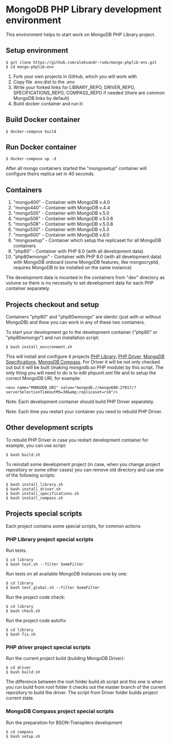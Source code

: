 # MongoDB PHP Library development environment

This environment helps to start work on MongoDB PHP Library project.

## Setup environment

    $ git clone https://github.com/aleksandr-rudo/mongo-phplib-env.git
    $ cd mongo-phplib-env


1. Fork your own projects in GitHub, which you will work with
2. Copy file .env.dist to the .env
3. Write your forked links for LIBRARY_REPO, DRIVER_REPO, SPECIFICATIONS_REPO, COMPASS_REPO if needed (there are common MongoDB links by default)
4. Build docker container and run it:

## Build Docker container

    $ docker-compose build

## Run Docker container

    $ docker-compose up -d

After all mongo containers started the "mongosetup" container will configure theirs replica set in 40 seconds.

## Containers

1. "mongo400" - Container with MongoDB v.4.0
2. "mongo440" - Container with MongoDB v.4.4
3. "mongo500" - Container with MongoDB v.5.0
4. "mongo506" - Container with MongoDB v.5.0.6
5. "mongo508" - Container with MongoDB v.5.0.8
6. "mongo530" - Container with MongoDB v.5.3
7. "mongo600" - Container with MongoDB v.6.0
8. "mongosetup" - Container which setup the replicaset for all MongoDB containers
9. "php80" - Container with PHP 8.0 (with all development data)
10. "php80wmongo" - Container with PHP 8.0 (with all development data) with MongoDB onboard (some MongoDB features, like mongocryptd, requires MongoDB to be installed on the same instance)

The development data is mounted in the containers from "dev" directory as volume so there is no necessity to set development data for each PHP container separately.

## Projects checkout and setup

Containers "php80" and "php80wmongo" are identic (just with or without MongoDB) and thow you can work in any of these two containers.

To start your development go to the development container ("php80" or "php80wmongo") and run installation script:

    $ bash install_environment.sh

This will install and configure 4 projects [PHP Library](https://github.com/mongodb/mongo-php-library.git), [PHP Driver](https://github.com/mongodb/mongo-php-driver.git), [MongoDB Specifications](https://github.com/mongodb/specifications.git), [MongoDB Compass](https://github.com/aleksandr-rudo/compass.git). For Driver it will be not only checked out but it will be built (making mongodb.so PHP module) by this script. The only thing you will need to do is to edit phpunit.xml file and to setup the correct MongoDB URI, for example:

````
<env name="MONGODB_URI" value="mongodb://mongo600:27017/?serverSelectionTimeoutMS=30&amp;replicaset=rs0"/>
````

Note: Each development container should build PHP Driver separately.

Note: Each time you restart your container you need to rebuild PHP Driver.

## Other development scripts

To rebuild PHP Driver in case you restart development container for example, you can use script:

    $ bash build.sh

To reinstall some development project (in case, when you change project repository or some other cases) you can remove old directory and use one of the following scripts:

    $ bash install_library.sh
    $ bash install_driver.sh
    $ bash install_specifications.sh
    $ bash install_compass.sh

## Projects special scripts

Each project contains some special scripts, for common actions

### PHP Library project special scripts

Run tests:

    $ cd library
    $ bash test.sh --filter SomeFilter

Run tests on all available MongoDB instances one by one:

    $ cd library
    $ bash test_global.sh --filter SomeFilter

Run the project code check:

    $ cd library
    $ bash check.sh

Run the project code autofix:

    $ cd library
    $ bash fix.sh

### PHP driver project special scripts

Run the current project build (building MongoDB Driver):

    $ cd driver
    $ bash build.sh

The difference between the root folder build.sh script and this one is when you run build from root folder it checks out the master branch of the current repository to build the driver. The script from Driver folder builds project current state.

### MongoDB Compass project special scripts

Run the preparation for BSON-Transpilers development

    $ cd compass
    $ bash setup.sh
